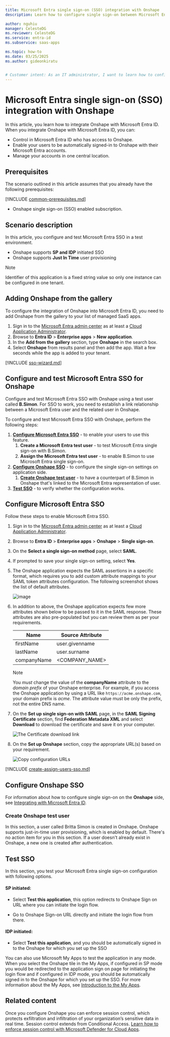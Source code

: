 ```yaml
---
title: Microsoft Entra single sign-on (SSO) integration with Onshape
description: Learn how to configure single sign-on between Microsoft Entra ID and Onshape.

author: nguhiu
manager: CelesteDG
ms.reviewer: CelesteDG
ms.service: entra-id
ms.subservice: saas-apps

ms.topic: how-to
ms.date: 03/25/2025
ms.author: gideonkiratu


# Customer intent: As an IT administrator, I want to learn how to configure single sign-on between Microsoft Entra ID and Onshape so that I can control who has access to Onshape, enable automatic sign-in with Microsoft Entra accounts, and manage my accounts in one central location.
---
```


# Microsoft Entra single sign-on (SSO) integration with Onshape

In this article,  you learn how to integrate Onshape with Microsoft Entra ID. When you integrate Onshape with Microsoft Entra ID, you can:

* Control in Microsoft Entra ID who has access to Onshape.
* Enable your users to be automatically signed-in to Onshape with their Microsoft Entra accounts.
* Manage your accounts in one central location.

## Prerequisites

The scenario outlined in this article assumes that you already have the following prerequisites:

[!INCLUDE [common-prerequisites.md](~/identity/saas-apps/includes/common-prerequisites.md)]
* Onshape single sign-on (SSO) enabled subscription.

## Scenario description

In this article,  you configure and test Microsoft Entra SSO in a test environment.

* Onshape supports **SP and IDP** initiated SSO
* Onshape supports **Just In Time** user provisioning
> [!NOTE]
> Identifier of this application is a fixed string value so only one instance can be configured in one tenant.


## Adding Onshape from the gallery

To configure the integration of Onshape into Microsoft Entra ID, you need to add Onshape from the gallery to your list of managed SaaS apps.

1. Sign in to the [Microsoft Entra admin center](https://entra.microsoft.com) as at least a [Cloud Application Administrator](~/identity/role-based-access-control/permissions-reference.md#cloud-application-administrator).
1. Browse to **Entra ID** > **Enterprise apps** > **New application**.
1. In the **Add from the gallery** section, type **Onshape** in the search box.
1. Select **Onshape** from results panel and then add the app. Wait a few seconds while the app is added to your tenant.

 [!INCLUDE [sso-wizard.md](~/identity/saas-apps/includes/sso-wizard.md)]


<a name='configure-and-test-azure-ad-sso-for-onshape'></a>

## Configure and test Microsoft Entra SSO for Onshape

Configure and test Microsoft Entra SSO with Onshape using a test user called **B.Simon**. For SSO to work, you need to establish a link relationship between a Microsoft Entra user and the related user in Onshape.

To configure and test Microsoft Entra SSO with Onshape, perform the following steps:

1. **[Configure Microsoft Entra SSO](#configure-azure-ad-sso)** - to enable your users to use this feature.
    1. **Create a Microsoft Entra test user** - to test Microsoft Entra single sign-on with B.Simon.
    1. **Assign the Microsoft Entra test user** - to enable B.Simon to use Microsoft Entra single sign-on.
1. **[Configure Onshape SSO](#configure-onshape-sso)** - to configure the single sign-on settings on application side.
    1. **[Create Onshape test user](#create-onshape-test-user)** - to have a counterpart of B.Simon in Onshape that's linked to the Microsoft Entra representation of user.
1. **[Test SSO](#test-sso)** - to verify whether the configuration works.

<a name='configure-azure-ad-sso'></a>

## Configure Microsoft Entra SSO

Follow these steps to enable Microsoft Entra SSO.

1. Sign in to the [Microsoft Entra admin center](https://entra.microsoft.com) as at least a [Cloud Application Administrator](~/identity/role-based-access-control/permissions-reference.md#cloud-application-administrator).
1. Browse to **Entra ID** > **Enterprise apps** > **Onshape** > **Single sign-on**.
1. On the **Select a single sign-on method** page, select **SAML**.
1. If prompted to save your single sign-on setting, select **Yes**. 
1. The Onshape application expects the SAML assertions in a specific format, which requires you to add custom attribute mappings to your SAML token attributes configuration. The following screenshot shows the list of default attributes.

	![image](common/default-attributes.png)

1. In addition to above, the Onshape application expects few more attributes shown below to be passed to it in the SAML response. These attributes are also pre-populated but you can review them as per your requirements.
	
	| Name |  Source Attribute|
	| --------------- | --------- |
	| firstName | user.givenname |
	| lastName | user.surname |
	| companyName | <COMPANY_NAME> |

    > [!NOTE]
    > You *must* change the value of the **companyName** attribute to the *domain prefix* of your Onshape enterprise. For example, if you access the Onshape application by using a URL like `https://acme.onshape.com`, your domain prefix is *acme*. The attribute value must be only the prefix, not the entire DNS name.

1. On the **Set up single sign-on with SAML** page, in the **SAML Signing Certificate** section, find **Federation Metadata XML** and select **Download** to download the certificate and save it on your computer.

	![The Certificate download link](common/metadataxml.png)

1. On the **Set up Onshape** section, copy the appropriate URL(s) based on your requirement.

	![Copy configuration URLs](common/copy-configuration-urls.png)
<a name='create-an-azure-ad-test-user'></a>

[!INCLUDE [create-assign-users-sso.md](~/identity/saas-apps/includes/create-assign-users-sso.md)]

## Configure Onshape SSO

For information about how to configure single sign-on on the **Onshape** side, see [Integrating with Microsoft Entra ID](https://cad.onshape.com/help/Content/MS_AzureAD.htm).

### Create Onshape test user

In this section, a user called Britta Simon is created in Onshape. Onshape supports just-in-time user provisioning, which is enabled by default. There's no action item for you in this section. If a user doesn't already exist in Onshape, a new one is created after authentication.

## Test SSO 

In this section, you test your Microsoft Entra single sign-on configuration with following options. 

#### SP initiated:

* Select **Test this application**, this option redirects to Onshape Sign on URL where you can initiate the login flow.  

* Go to Onshape Sign-on URL directly and initiate the login flow from there.

#### IDP initiated:

* Select **Test this application**, and you should be automatically signed in to the Onshape for which you set up the SSO 

You can also use Microsoft My Apps to test the application in any mode. When you select the Onshape tile in the My Apps, if configured in SP mode you would be redirected to the application sign on page for initiating the login flow and if configured in IDP mode, you should be automatically signed in to the Onshape for which you set up the SSO. For more information about the My Apps, see [Introduction to the My Apps](https://support.microsoft.com/account-billing/sign-in-and-start-apps-from-the-my-apps-portal-2f3b1bae-0e5a-4a86-a33e-876fbd2a4510).


## Related content

Once you configure Onshape you can enforce session control, which protects exfiltration and infiltration of your organization’s sensitive data in real time. Session control extends from Conditional Access. [Learn how to enforce session control with Microsoft Defender for Cloud Apps](/cloud-app-security/proxy-deployment-any-app).
